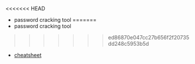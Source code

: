 <<<<<<< HEAD
- password cracking tool
=======
- password cracking tool
>>>>>>> ed86870e047cc27b656f2f20735dd248c5953b5d
- [cheatsheet](https://hashcat.net/wiki/doku.php?id=example_hashes)
